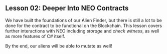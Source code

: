 ## Lesson 02: Deeper Into NEO Contracts

We have built the foundations of our Alien Finder, but there is still a lot to be done for the contract to be functional on the Blockchain. This lesson covers further interactions with NEO including *storage* and *check witness*, as well as more features of C# itself. 

By the end, our aliens will be able to mutate as well! 